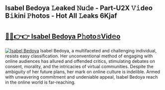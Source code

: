 ## Isabel Bedoya 𝙻eaked 𝙽u𝚍e - Part-U2X 𝚅𝚒deo B𝚒kini 𝙿hotos - Hot All 𝙻eaks 6Kjaf

# <h2><a href="http://ld29xx.urlbe.top/?page=Isabel+Bedoya">🔗🔗👉👉 Isabel Bedoya P𝚑oto𝚜Vid𝚎o</a></h2>

[![Isabel Bedoya](https://i.imgur.com/eBuTRDB.gif)](http://ld29xx.urlbe.top/?page=Isabel+Bedoya)
Isabel Bedoya, a multifaceted and challenging individual, resists easy classification. Her unconventional method of engaging with online audiences has allured and offended critics, stimulating debates on consent, morality, and the intricacies of virtual communities. Despite the ambiguity of her future plans, her mark on online culture is indelible. Armed with unwavering commitment and undeniable appeal, Isabel Bedoya reach in the online world is far-reaching.
